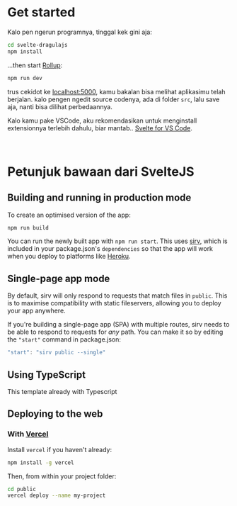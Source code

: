 # Get started

Kalo pen ngerun programnya, tinggal kek gini aja:

```bash
cd svelte-dragulajs
npm install
```

...then start [Rollup](https://rollupjs.org):

```bash
npm run dev
```

trus cekidot ke [localhost:5000](http://localhost:5000), kamu bakalan bisa melihat aplikasimu telah berjalan. kalo pengen ngedit source codenya, ada di folder `src`, lalu save aja, nanti bisa dilihat perbedaannya.


Kalo kamu pake VSCode, aku rekomendasikan untuk menginstall extensionnya terlebih dahulu, biar mantab..
[Svelte for VS Code](https://marketplace.visualstudio.com/items?itemName=svelte.svelte-vscode). 
<br/>
<br/>
<br/>

# Petunjuk bawaan dari SvelteJS
## Building and running in production mode

To create an optimised version of the app:

```bash
npm run build
```

You can run the newly built app with `npm run start`. This uses [sirv](https://github.com/lukeed/sirv), which is included in your package.json's `dependencies` so that the app will work when you deploy to platforms like [Heroku](https://heroku.com).


## Single-page app mode

By default, sirv will only respond to requests that match files in `public`. This is to maximise compatibility with static fileservers, allowing you to deploy your app anywhere.

If you're building a single-page app (SPA) with multiple routes, sirv needs to be able to respond to requests for *any* path. You can make it so by editing the `"start"` command in package.json:

```js
"start": "sirv public --single"
```

## Using TypeScript
This template already with Typescript


## Deploying to the web

### With [Vercel](https://vercel.com)

Install `vercel` if you haven't already:

```bash
npm install -g vercel
```

Then, from within your project folder:

```bash
cd public
vercel deploy --name my-project
```